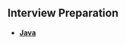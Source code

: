 ## Interview Preparation
- **[Java](https://github.com/kvinay7/interview-preparation/blob/main/Java.md)**

